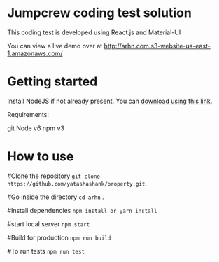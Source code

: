 # Jumpcrew coding test solution

This coding test is developed using React.js and Material-UI

You can view a live demo over at http://arhn.com.s3-website-us-east-1.amazonaws.com/
# Getting started

Install NodeJS if not already present. You can [download using this link](https://nodejs.org/en/).

Requirements:

git
Node v6
npm v3

# How to use

#Clone the repository
 ```git clone https://github.com/yatashashank/property.git```.

#Go inside the directory
 ```cd arhn``` . 

#Install dependencies
```npm install or yarn install``` 

#start local server
 ```npm start```

#Build for production
```npm run build```

#To run tests
```npm run test```
